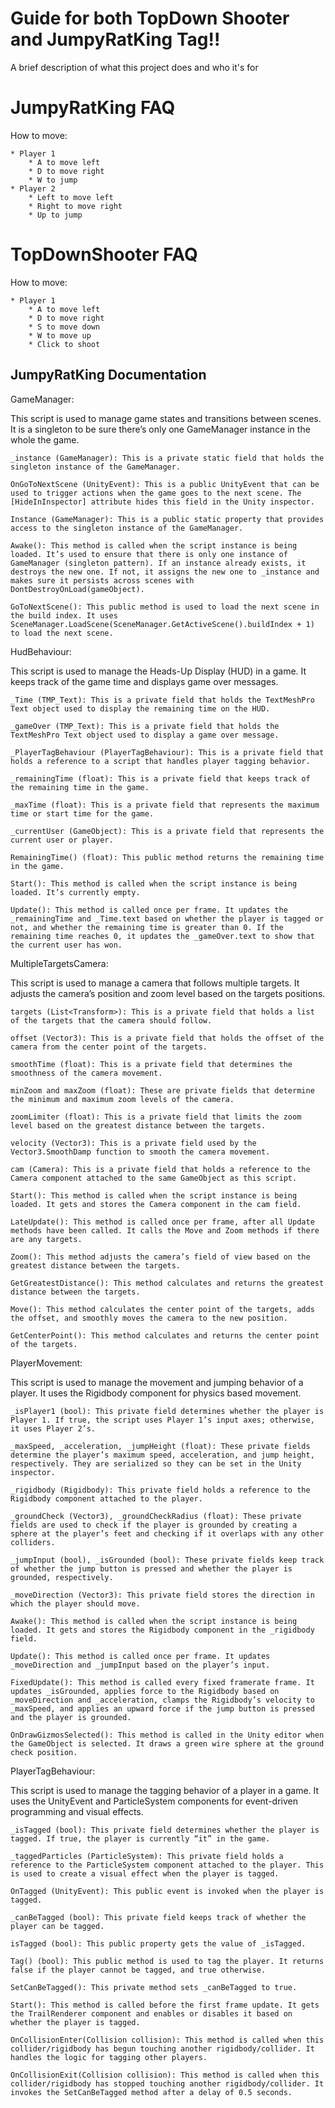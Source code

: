 
# Guide for both TopDown Shooter and JumpyRatKing Tag!!

A brief description of what this project does and who it's for


# JumpyRatKing FAQ

How to move:

    * Player 1
        * A to move left
        * D to move right 
        * W to jump
    * Player 2
        * Left to move left 
        * Right to move right 
        * Up to jump

# TopDownShooter FAQ

How to move:

    * Player 1
        * A to move left
        * D to move right
        * S to move down 
        * W to move up
        * Click to shoot



## JumpyRatKing Documentation
GameManager:

This script is used to manage game states and transitions between scenes. It is a singleton to be sure there’s only one GameManager instance in the whole the game.

    _instance (GameManager): This is a private static field that holds the singleton instance of the GameManager.

    OnGoToNextScene (UnityEvent): This is a public UnityEvent that can be used to trigger actions when the game goes to the next scene. The [HideInInspector] attribute hides this field in the Unity inspector.

    Instance (GameManager): This is a public static property that provides access to the singleton instance of the GameManager.

    Awake(): This method is called when the script instance is being loaded. It’s used to ensure that there is only one instance of GameManager (singleton pattern). If an instance already exists, it destroys the new one. If not, it assigns the new one to _instance and makes sure it persists across scenes with DontDestroyOnLoad(gameObject).

    GoToNextScene(): This public method is used to load the next scene in the build index. It uses SceneManager.LoadScene(SceneManager.GetActiveScene().buildIndex + 1) to load the next scene.

HudBehaviour:

This script is used to manage the Heads-Up Display (HUD) in a game. It keeps track of the game time and displays game over messages.

    _Time (TMP_Text): This is a private field that holds the TextMeshPro Text object used to display the remaining time on the HUD.

    _gameOver (TMP_Text): This is a private field that holds the TextMeshPro Text object used to display a game over message.

    _PlayerTagBehaviour (PlayerTagBehaviour): This is a private field that holds a reference to a script that handles player tagging behavior.

    _remainingTime (float): This is a private field that keeps track of the remaining time in the game.

    _maxTime (float): This is a private field that represents the maximum time or start time for the game.

    _currentUser (GameObject): This is a private field that represents the current user or player.

    RemainingTime() (float): This public method returns the remaining time in the game.

    Start(): This method is called when the script instance is being loaded. It’s currently empty.

    Update(): This method is called once per frame. It updates the _remainingTime and _Time.text based on whether the player is tagged or not, and whether the remaining time is greater than 0. If the remaining time reaches 0, it updates the _gameOver.text to show that the current user has won.

MultipleTargetsCamera:

This script is used to manage a camera that follows multiple targets. It adjusts the camera’s position and zoom level based on the targets positions.

    targets (List<Transform>): This is a private field that holds a list of the targets that the camera should follow.

    offset (Vector3): This is a private field that holds the offset of the camera from the center point of the targets.

    smoothTime (float): This is a private field that determines the smoothness of the camera movement.

    minZoom and maxZoom (float): These are private fields that determine the minimum and maximum zoom levels of the camera.

    zoomLimiter (float): This is a private field that limits the zoom level based on the greatest distance between the targets.

    velocity (Vector3): This is a private field used by the Vector3.SmoothDamp function to smooth the camera movement.

    cam (Camera): This is a private field that holds a reference to the Camera component attached to the same GameObject as this script.

    Start(): This method is called when the script instance is being loaded. It gets and stores the Camera component in the cam field.

    LateUpdate(): This method is called once per frame, after all Update methods have been called. It calls the Move and Zoom methods if there are any targets.

    Zoom(): This method adjusts the camera’s field of view based on the greatest distance between the targets.

    GetGreatestDistance(): This method calculates and returns the greatest distance between the targets.

    Move(): This method calculates the center point of the targets, adds the offset, and smoothly moves the camera to the new position.

    GetCenterPoint(): This method calculates and returns the center point of the targets.
PlayerMovement:

This script is used to manage the movement and jumping behavior of a player. It uses the Rigidbody component for physics based movement.

    _isPlayer1 (bool): This private field determines whether the player is Player 1. If true, the script uses Player 1’s input axes; otherwise, it uses Player 2’s.

    _maxSpeed, _acceleration, _jumpHeight (float): These private fields determine the player’s maximum speed, acceleration, and jump height, respectively. They are serialized so they can be set in the Unity inspector.

    _rigidbody (Rigidbody): This private field holds a reference to the Rigidbody component attached to the player.

    _groundCheck (Vector3), _groundCheckRadius (float): These private fields are used to check if the player is grounded by creating a sphere at the player’s feet and checking if it overlaps with any other colliders.

    _jumpInput (bool), _isGrounded (bool): These private fields keep track of whether the jump button is pressed and whether the player is grounded, respectively.

    _moveDirection (Vector3): This private field stores the direction in which the player should move.

    Awake(): This method is called when the script instance is being loaded. It gets and stores the Rigidbody component in the _rigidbody field.

    Update(): This method is called once per frame. It updates _moveDirection and _jumpInput based on the player’s input.

    FixedUpdate(): This method is called every fixed framerate frame. It updates _isGrounded, applies force to the Rigidbody based on _moveDirection and _acceleration, clamps the Rigidbody’s velocity to _maxSpeed, and applies an upward force if the jump button is pressed and the player is grounded.

    OnDrawGizmosSelected(): This method is called in the Unity editor when the GameObject is selected. It draws a green wire sphere at the ground check position.

PlayerTagBehaviour:

This script is used to manage the tagging behavior of a player in a game. It uses the UnityEvent and ParticleSystem components for event-driven programming and visual effects.

    _isTagged (bool): This private field determines whether the player is tagged. If true, the player is currently “it” in the game.

    _taggedParticles (ParticleSystem): This private field holds a reference to the ParticleSystem component attached to the player. This is used to create a visual effect when the player is tagged.

    OnTagged (UnityEvent): This public event is invoked when the player is tagged.

    _canBeTagged (bool): This private field keeps track of whether the player can be tagged.

    isTagged (bool): This public property gets the value of _isTagged.

    Tag() (bool): This public method is used to tag the player. It returns false if the player cannot be tagged, and true otherwise.

    SetCanBeTagged(): This private method sets _canBeTagged to true.

    Start(): This method is called before the first frame update. It gets the TrailRenderer component and enables or disables it based on whether the player is tagged.

    OnCollisionEnter(Collision collision): This method is called when this collider/rigidbody has begun touching another rigidbody/collider. It handles the logic for tagging other players.

    OnCollisionExit(Collision collision): This method is called when this collider/rigidbody has stopped touching another rigidbody/collider. It invokes the SetCanBeTagged method after a delay of 0.5 seconds.


